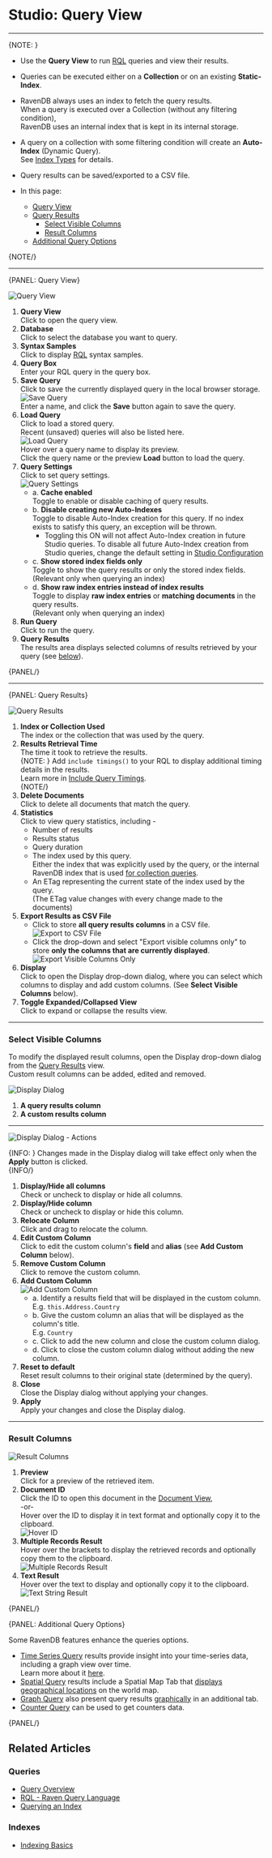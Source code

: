 ﻿# Studio: Query View
---

{NOTE: }

* Use the **Query View** to run [RQL](../../../client-api/session/querying/what-is-rql) queries and view their results.  
* Queries can be executed either on a **Collection** or on an existing **Static-Index**.  
* RavenDB always uses an index to fetch the query results.  
  When a query is executed over a Collection (without any filtering condition),  
  RavenDB uses an internal index that is kept in its internal storage.  
* A query on a collection with some filtering condition will create an **Auto-Index** (Dynamic Query).  
  See [Index Types](../../../studio/database/indexes/indexes-overview#index-types) for details.  
* Query results can be saved/exported to a CSV file.  

* In this page:  
  * [Query View](../../../studio/database/queries/query-view#query-view)  
  * [Query Results](../../../studio/database/queries/query-view#query-results)  
      * [Select Visible Columns](../../../studio/database/queries/query-view#select-visible-columns)  
      * [Result Columns](../../../studio/database/queries/query-view#result-columns)  
  * [Additional Query Options](../../../studio/database/queries/query-view#additional-query-options)  

{NOTE/}

---

{PANEL: Query View}

![Query View](images/query-view.png "Query View")

1. **Query View**  
   Click to open the query view.  
2. **Database**  
   Click to select the database you want to query.  
3. **Syntax Samples**  
   Click to display [RQL](../../../client-api/session/querying/what-is-rql) syntax samples.  
4. **Query Box**  
   Enter your RQL query in the query box.  
5. **Save Query**  
   Click to save the currently displayed query in the local browser storage.  
   ![Save Query](images/query-view-save-query.png "Save Query")  
   Enter a name, and click the **Save** button again to save the query.  
6. **Load Query**  
   Click to load a stored query.  
   Recent (unsaved) queries will also be listed here.  
   ![Load Query](images/query-view-load-query.png "Load Query")  
   Hover over a query name to display its preview.  
   Click the query name or the preview **Load** button to load the query.  
7. <a id="query-settings" /> **Query Settings**  
   Click to set query settings.  
   ![Query Settings](images/query-view-settings.png "Query Settings")  
     * a. **Cache enabled**  
          Toggle to enable or disable caching of query results.  
     * b. **Disable creating new Auto-Indexes**  
          Toggle to disable Auto-Index creation for this query.
          If no index exists to satisfy this query, an exception will be thrown.
          * Toggling this ON will not affect Auto-Index creation in future Studio queries.
            To disable all future Auto-Index creation from Studio queries, change the default setting in [Studio Configuration](../../../studio/database/settings/studio-configuration#disabling-auto-index-creation-on-studio-queries-or-patches)
     * c. **Show stored index fields only**  
          Toggle to show the query results or only the stored index fields.  
          (Relevant only when querying an index)  
     * d. **Show raw index entries instead of index results**  
          Toggle to display **raw index entries** or **matching documents** in the query results.  
          (Relevant only when querying an index)  
8. **Run Query**  
   Click to run the query.  
9. **Query Results**  
   The results area displays selected columns of results retrieved by your query (see [below](../../../studio/database/queries/query-view#query-results)).  

{PANEL/}

---

{PANEL: Query Results}

![Query Results](images/query-view-query-results.png "Query Results")

1. **Index or Collection Used**  
   The index or the collection that was used by the query.  
2. **Results Retrieval Time**  
   The time it took to retrieve the results.  
   {NOTE: }
   Add `include timings()` to your RQL to display additional timing details in the results.  
   Learn more in [Include Query Timings](../../../client-api/session/querying/debugging/query-timings).  
   {NOTE/}
3. **Delete Documents**  
   Click to delete all documents that match the query.  
4. **Statistics**  
   Click to view query statistics, including -  
    * Number of results  
    * Results status  
    * Query duration  
    * The index used by this query.  
      Either the index that was explicitly used by the query, or the internal RavenDB index that is 
      used [for collection queries](../../../client-api/faq/what-is-a-collection#collection-usages).  
    * An ETag representing the current state of the index used by the query.  
      (The ETag value changes with every change made to the documents)  
5. **Export Results as CSV File**  
    * Click to store **all query results columns** in a CSV file.  
      ![Export to CSV File](images/query-view-export-to-csv-file.png "Export to CSV File")
    * Click the drop-down and select "Export visible columns only" 
      to store **only the columns that are currently displayed**.  
      ![Export Visible Columns Only](images/query-view-export-visible-columns-only.png "Export Visible Columns Only")
6. **Display**  
   Click to open the Display drop-down dialog, where you can select which columns 
   to display and add custom columns. (See **Select Visible Columns** below).
7. **Toggle Expanded/Collapsed View**  
   Click to expand or collapse the results view.  

---

### Select Visible Columns

To modify the displayed result columns, open the Display drop-down dialog from the [Query Results](../../../studio/database/queries/query-view#query-results) view.  
Custom result columns can be added, edited and removed.  

![Display Dialog](images/query-view-display-dialog.png "Display Dialog")

1. **A query results column**
2. **A custom results column**

---

![Display Dialog - Actions](images/query-view-display-dialog-actions.png "Display Dialog - Actions")

{INFO: }
Changes made in the Display dialog will take effect only when the **Apply** button is clicked.  
{INFO/}

1. **Display/Hide all columns**  
   Check or uncheck to display or hide all columns.  
2. **Display/Hide column**  
   Check or uncheck to display or hide this column.  
3. **Relocate Column**  
   Click and drag to relocate the column.  
4. **Edit Custom Column**  
   Click to edit the custom column's **field** and **alias** (see **Add Custom Column** below).  
5. **Remove Custom Column**  
   Click to remove the custom column.  
6. **Add Custom Column**  
   ![Add Custom Column](images/query-view-add-custom-column.png "Add Custom Column")  
    * a. Identify a results field that will be displayed in the custom column.  
      E.g. `this.Address.Country`  
    * b. Give the custom column an alias that will be displayed as the column's title.  
      E.g. `Country`  
    * c. Click to add the new column and close the custom column dialog.  
    * d. Click to close the custom column dialog without adding the new column.  
7. **Reset to default**  
   Reset result columns to their original state (determined by the query).  
8. **Close**  
   Close the Display dialog without applying your changes.  
9. **Apply**  
   Apply your changes and close the Display dialog.  

---

### Result Columns

![Result Columns](images/query-view-result-columns.png "Result Columns")

1. **Preview**  
   Click for a preview of the retrieved item.  
2. **Document ID**  
   Click the ID to open this document in the [Document View](../../../studio/database/documents/document-view),  
   -or-  
   Hover over the ID to display it in text format and optionally copy it to the clipboard.  
    ![Hover ID](images/query-view-ID-column.png "Hover ID")  
3. **Multiple Records Result**  
   Hover over the brackets to display the retrieved records and optionally copy them to the clipboard.  
    ![Multiple Records Result](images/query-view-multiple-records-result.png "Multiple Records Result")  
4. **Text Result**  
   Hover over the text to display and optionally copy it to the clipboard.  
    ![Text String Result](images/query-view-text-string-result.png "Text String Result")  

{PANEL/}

{PANEL: Additional Query Options}

Some RavenDB features enhance the queries options.  

* [Time Series Query](../../../document-extensions/timeseries/overview) results provide insight 
  into your time-series data, including a graph view over time.  
  Learn more about it [here](../../../studio/database/document-extensions/time-series#querying-time-series).  
* [Spatial Query](../../../studio/database/queries/spatial-queries-map-view) results include 
  a Spatial Map Tab that [displays geographical locations](../../../studio/database/queries/spatial-queries-map-view#spatial-map-view) 
  on the world map.  
* [Graph Query](../../../indexes/querying/graph/graph-queries-overview) also present query results 
  [graphically](../../../indexes/querying/graph/graph-queries-overview#creating-graph-queries) in an additional tab.  
* [Counter Query](../../../document-extensions/counters/counters-and-other-features#counters-and-queries) can be used to get counters data.  

{PANEL/}

## Related Articles

### Queries
- [Query Overview](../../../client-api/session/querying/how-to-query)  
- [RQL - Raven Query Language](../../../client-api/session/querying/what-is-rql)  
- [Querying an Index](../../../indexes/querying/query-index)  

### Indexes
- [Indexing Basics](../../../indexes/indexing-basics)  
